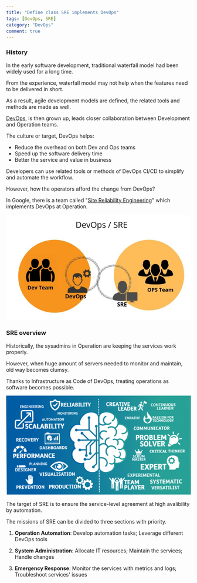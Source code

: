 ```yaml
---
title: "Define class SRE implements DevOps"
tags: [DevOps, SRE]
category: "DevOps"
comment: true
---
```


### History

In the early software development, traditional waterfall model had been widely used for a long time.<br>

From the experience, waterfall model may not help when the features need to be delivered in short.<br>

As a result, agile development models are defined, the related tools and methods are made as well.<br>

[DevOps][amazon-devops], is then grown up, leads closer collaboration between Development and Operation teams.<br>

The culture or target, DevOps helps:

* Reduce the overhead on both Dev and Ops teams
* Speed up the software delivery time
* Better the service and value in business

Developers can use related tools or methods of DevOps CI/CD to simplify and automate the workflow.<br>

However, how the operators afford the change from DevOps?<br>

In Google, there is a team called "[Site Reliability Engineering][google-sre]" which implements DevOps at Operation.<br>

![devops-sre](/assets/posts/2020-07-01/devops-sre.png)

### SRE overview

Historically, the sysadmins in Operation are keeping the services work properly.<br>

However, when huge amount of servers needed to monitor and maintain, old way becomes clumsy.<br>

Thanks to Infrastructure as Code of DevOps, treating operations as software becomes possible.<br>

![great-sre](/assets/posts/2020-07-01/great-sre.png)

The target of SRE is to ensure the service-level agreement at high avalibility by automation.<br>

The missions of SRE can be divided to three sections with priority.

1. **Operation Automation**: Develop automation tasks; Leverage different DevOps tools

2. **System Administration**: Allocate IT resources; Maintain the services; Handle changes

3. **Emergency Response**: Monitor the services with metrics and logs; Troubleshoot services' issues

[amazon-devops]:https://aws.amazon.com/devops/what-is-devops/?nc1=h_ls
[google-sre]:https://landing.google.com/sre/